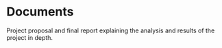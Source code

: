 # Documents
Project proposal and final report explaining the analysis and results of the project in depth.